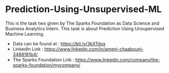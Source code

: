 # Prediction-Using-Unsupervised-ML
This is the task two given by The Sparks Foundation as Data Science and Business Analytics Intern.  This task is about Prediction Using Unsupervised Machine Learning. 
- Data can be found at : https://bit.ly/3kXTdox   
- LinkedIn Link : https://www.linkedin.com/in/ameni-chaabouni-3488181b4/ 
- The Sparks Foundation Link : https://www.linkedin.com/company/the-sparks-foundation/mycompany/
